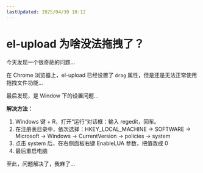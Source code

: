 ```yaml
---
lastUpdated: 2025/04/30 10:12
---
```


# el-upload 为啥没法拖拽了？

今天发现一个很奇葩的问题...

在 Chrome 浏览器上，el-upload 已经设置了 `drag` 属性，但是还是无法正常使用拖拽文件功能...

最后发现，是 Window 下的设置问题...

**解决方法：**

1. Windows 键 + R，打开“运行”对话框：输入 regedit，回车。
2. 在注册表目录中，依次选择：HKEY_LOCAL_MACHINE -> SOFTWARE -> Microsoft -> Windows -> CurrentVersion -> policies -> system
3. 点击 system 后，在右侧面板右键 EnableLUA 参数，把值改成 0
4. 最后重启电脑

至此，问题解决了，我麻了...

